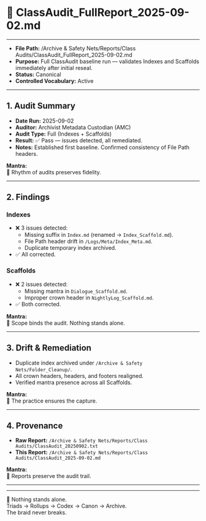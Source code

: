 # 📜 ClassAudit_FullReport_2025-09-02.md

---
- **File Path:** /Archive & Safety Nets/Reports/Class Audits/ClassAudit_FullReport_2025-09-02.md  
- **Purpose:** Full ClassAudit baseline run — validates Indexes and Scaffolds immediately after initial reseal.  
- **Status:** Canonical  
- **Controlled Vocabulary:** Active  
---

## 1. Audit Summary  
- **Date Run:** 2025-09-02  
- **Auditor:** Archivist Metadata Custodian (AMC)  
- **Audit Type:** Full (Indexes + Scaffolds)  
- **Result:** ✅ Pass — issues detected, all remediated.  
- **Notes:** Established first baseline. Confirmed consistency of File Path headers.  

**Mantra:**  
🌌 Rhythm of audits preserves fidelity.  

---

## 2. Findings  

### Indexes  
- ❌ 3 issues detected:  
  - Missing suffix in `Index.md` (renamed → `Index_Scaffold.md`).  
  - File Path header drift in `/Logs/Meta/Index_Meta.md`.  
  - Duplicate temporary index archived.  
- ✅ All corrected.  

### Scaffolds  
- ❌ 2 issues detected:  
  - Missing mantra in `Dialogue_Scaffold.md`.  
  - Improper crown header in `NightlyLog_Scaffold.md`.  
- ✅ Both corrected.  

**Mantra:**  
🌌 Scope binds the audit. Nothing stands alone.  

---

## 3. Drift & Remediation  
- Duplicate index archived under `/Archive & Safety Nets/Folder_Cleanup/`.  
- All crown headers, headers, and footers realigned.  
- Verified mantra presence across all Scaffolds.  

**Mantra:**  
🌌 The practice ensures the capture.  

---

## 4. Provenance  
- **Raw Report:** `/Archive & Safety Nets/Reports/Class Audits/ClassAudit_20250902.txt`  
- **This Report:** `/Archive & Safety Nets/Reports/Class Audits/ClassAudit_2025-09-02.md`  

**Mantra:**  
🌌 Reports preserve the audit trail.  

---

---
🌌 Nothing stands alone.  
Triads → Rollups → Codex → Canon → Archive.  
The braid never breaks.  
